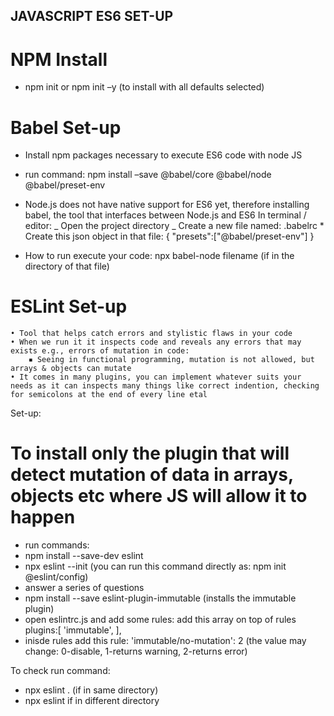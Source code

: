 ## JAVASCRIPT ES6 SET-UP

# NPM Install

- npm init or npm init –y (to install with all defaults selected)

# Babel Set-up

- Install npm packages necessary to execute ES6 code with node JS
- run command: npm install –save @babel/core @babel/node @babel/preset-env
- Node.js does not have native support for ES6 yet, therefore installing babel, the tool that interfaces between Node.js and ES6
  In terminal / editor:
  _ Open the project directory
  _ Create a new file named:
  .babelrc \* Create this json object in that file:
  {
  "presets":["@babel/preset-env"]
  }

- How to run execute your code:
  npx babel-node filename (if in the directory of that file)

# ESLint Set-up

    • Tool that helps catch errors and stylistic flaws in your code
    • When we run it it inspects code and reveals any errors that may exists e.g., errors of mutation in code:
    	▪ Seeing in functional programming, mutation is not allowed, but arrays & objects can mutate
    • It comes in many plugins, you can implement whatever suits your needs as it can inspects many things like correct indention, checking for semicolons at the end of every line etal

Set-up:

# To install only the plugin that will detect mutation of data in arrays, objects etc where JS will allow it to happen

- run commands:
- npm install --save-dev eslint
- npx eslint --init (you can run this command directly as: npm init @eslint/config)
- answer a series of questions
- npm install --save eslint-plugin-immutable (installs the immutable plugin)
- open eslintrc.js and add some rules: add this array on top of rules plugins:[
  'immutable',
  ],
- inisde rules add this rule: 'immutable/no-mutation': 2 (the value may change: 0-disable, 1-returns warning, 2-returns error)

To check run command:

- npx eslint . (if in same directory)
- npx eslint <filepath> if in different directory
